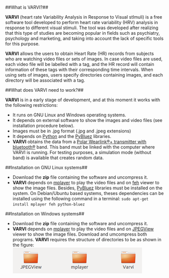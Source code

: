 ##What is VARVI?##

**VARVI** (heart rate Variability Analysis in Response to Visual stImuli) is a free software tool developed to perform heart rate variability (HRV) analysis in response to different visual stimuli. The tool was developed after realizing that this type of studies are becoming popular in fields such as psychiatry, psychology and marketing, and taking into account the lack of specific tools for this purpose.

**VARVI** allows the users to obtain Heart Rate (HR) records from subjects who are watching video files or sets of images. In case video files are used, each video file will be labelled with a tag, and the HR record will contain information of these tags with their corresponding time intervals. When using sets of images, users specify directories containing images, and each directory will be associated with a tag. 

##What does VARVI need to work?##

**VARVI** is in a early stage of development, and at this moment it works with the following restrictions:
* It runs on GNU Linux and Windows operating systems.
* It depends on external software to show the images and video files (see installation procedure below).
* Images must be in .jpg format (.jpg and .jpeg extensions)
* It depends on [Python](http://www.python.org) and the [PyBluez](http://pybluez.googlecode.com) libraries.
* **VARVI** obtains the data from a [Polar Wearlink®+ transmitter with bluetooth®](http://www.polar.com/en/products/accessories/Polar_WearLink_transmitter_with_Bluetooth) band. This band must be linked with the computer where VARVI is running.  For testing purposes, a simulation mode (without band) is available that creates random data.

##Installation on GNU Linux systems##

* Download the **zip** file containing the software and uncompress it.
* **VARVI** depends on [mplayer](http://www.mplayerhq.hu) to play the video files and on [feh](http://feh.finalrewind.org/) viewer to show the image files. Besides, [PyBluez](http://pybluez.googlecode.com) libraries must be installed on the system. On Debian/Ubuntu based systems, theses dependencies can be installed using the following command in a terminal: `sudo apt-get install mplayer feh python-bluez`

##Installation on Windows systems##

* Download the **zip** file containing the software and uncompress it.
* **VARVI** depends on [mplayer](http://www.mplayerhq.hu) to play the video files and on [JPEGView](http://sourceforge.net/projects/jpegview/) viewer to show the image files. Download and umcompress both programs. **VARVI** requires the structure of directories to be as shown in the figure:
![Alt text](./directories.png)